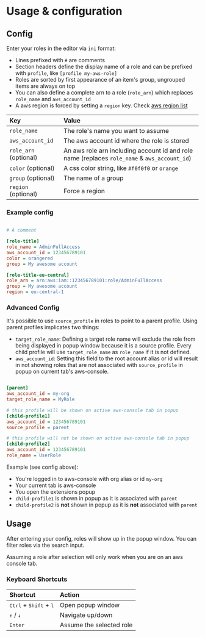 # Usage & configuration

## Config

Enter your roles in the editor via `ini` format: 
* Lines prefixed with `#` are comments
* Section headers define the display name of a role and can be prefixed with `profile`, like `[profile my-aws-role]`
* Roles are sorted by first appearance of an item's group, ungrouped items are always on top
* You can also define a complete arn to a role (`role_arn`) which replaces `role_name` and `aws_account_id`
* A aws region is forced by setting a `region` key. Check [aws region list](https://docs.aws.amazon.com/AmazonRDS/latest/UserGuide/Concepts.RegionsAndAvailabilityZones.html)

| Key   | Value  |
| :---  |  :---  |
| `role_name` | The role's name you want to assume |
| `aws_account_id` | The aws account id where the role is stored |
| `role_arn` (optional) | An aws role arn including account id and role name (replaces `role_name` & `aws_account_id`) |
| `color` (optional) | A css color string, like `#f0f0f0` or `orange` |
| `group` (optional) | The name of a group |
| `region` (optional) | Force a region |

### Example config

```ini

# A comment

[role-title]
role_name = AdminFullAccess
aws_account_id = 123456789101
color = orangered
group = My awesome account

[role-title-eu-central]
role_arn = arn:aws:iam::123456789101:role/AdminFullAccess
group = My awesome account
region = eu-central-1
```

### Advanced Config

It's possible to use `source_profile` in roles to point to a parent profile. Using parent profiles implicates two things: 
* `target_role_name`: Defining a target role name will exclude the role from being displayed in popup window because it is a source profile. Every child profile will use `target_role_name` as `role_name` if it is not defined.
* `aws_account_id`: Setting this field to the root account alias or id will result in not showing roles that are not associated with `source_profile` in popup on current tab's aws-console.

```ini

[parent]
aws_account_id = my-org
target_role_name = MyRole

# this profile will be shown on active aws-console tab in popup
[child-profile1]
aws_account_id = 123456789101
source_profile = parent

# this profile will not be shown on active aws-console tab in popup
[child-profile2]
aws_account_id = 123456789101
role_name = UserRole
```

Example (see config above):
* You're logged in to aws-console with org alias or id `my-org`
* Your current tab is aws-console
* You open the extensions popup
* `child-profile1` is shown in popup as it is associated with `parent`
* `child-profile2` is **not** shown in popup as it is **not** associated with `parent`


## Usage

After entering your config, roles will show up in the popup window. You can filter roles via the search input. 

Assuming a role after selection will only work when you are on an aws console tab. 


### Keyboard Shortcuts

| Shortcut | Action  |
| :---  |  :---  |
| <kbd>Ctrl</kbd> + <kbd>Shift</kbd> + <kbd>l</kbd> | Open popup window |
| <kbd>↑</kbd> / <kbd>↓</kbd> | Navigate up/down |
| <kbd>Enter</kbd> | Assume the selected role |
